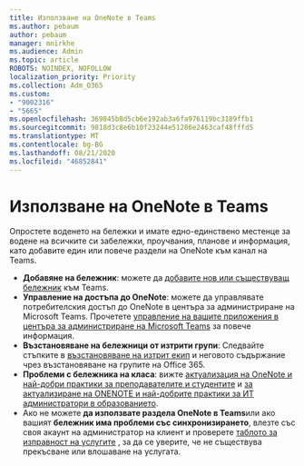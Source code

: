 ```yaml
---
title: Използване на OneNote в Teams
ms.author: pebaum
author: pebaum
manager: mnirkhe
ms.audience: Admin
ms.topic: article
ROBOTS: NOINDEX, NOFOLLOW
localization_priority: Priority
ms.collection: Adm_O365
ms.custom:
- "9002316"
- "5665"
ms.openlocfilehash: 369845b8d5cb6e192ab3a6fa976119bc3189ffb1
ms.sourcegitcommit: 9818d3c8e6b10f23244e51286e2463caf48fffd5
ms.translationtype: MT
ms.contentlocale: bg-BG
ms.lasthandoff: 08/21/2020
ms.locfileid: "46852841"
---
```

# <a name="using-onenote-in-teams"></a>Използване на OneNote в Teams

Опростете воденето на бележки и имате едно-единствено местенце за водене на всичките си забележки, проучвания, планове и информация, като добавите един или повече раздели на OneNote към канал на Teams.

- **Добавяне на бележник**: можете да [добавите нов или съществуващ бележник](https://support.microsoft.com/office/add-a-onenote-notebook-to-teams-0ec78cc3-ba3b-4279-a88e-aa40af9865c2) към Teams.
- **Управление на достъпа до OneNote**: можете да управлявате потребителския достъп до OneNote в центъра за администриране на Microsoft Teams. Прочетете [управление на вашите приложения в центъра за администриране на Microsoft Teams](https://docs.microsoft.com/MicrosoftTeams/manage-apps) за повече информация.
- **Възстановяване на бележници от изтрити групи**: Следвайте стъпките в [възстановяване на изтрит екип](https://docs.microsoft.com/microsoftteams/archive-or-delete-a-team#restore-a-deleted-team) и неговото съдържание чрез възстановяване на групите на Office 365.
- **Проблеми с бележника на класа**: вижте [актуализация на OneNote и най-добри практики за преподавателите и студентите](https://support.office.com/article/onenote-update-and-best-practices-for-educators-and-students-dde775f0-8b06-4263-8b54-1e9ddc3dd146) и [за актуализиране на ONENOTE и най-добрите практики за ИТ администратори в образованието](https://support.office.com/article/onenote-update-and-best-practices-for-it-admins-in-education-9d78f2b2-5e25-4288-b597-b4ba463c7b46).
- Ако не можете **да използвате раздела OneNote в Teams**или ако вашият **бележник има проблеми със синхронизирането**, влезте със своя акаунт на администратор на клиент и проверете [таблото за изправност на услугите](https://docs.microsoft.com/office365/enterprise/view-service-health) , за да се уверите, че не съществува прекъсване или влошаване на услугата.
